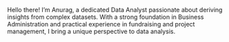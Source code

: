 Hello there! I’m Anurag, a dedicated Data Analyst passionate about deriving insights from complex datasets. With a strong foundation in Business Administration and practical experience in fundraising and project management, I bring a unique perspective to data analysis.
